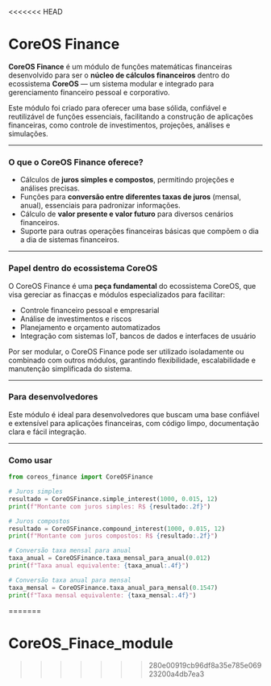 <<<<<<< HEAD
# CoreOS Finance

**CoreOS Finance** é um módulo de funções matemáticas financeiras desenvolvido para ser o **núcleo de cálculos financeiros** dentro do ecossistema **CoreOS** — um sistema modular e integrado para gerenciamento financeiro pessoal e corporativo.

Este módulo foi criado para oferecer uma base sólida, confiável e reutilizável de funções essenciais, facilitando a construção de aplicações financeiras, como controle de investimentos, projeções, análises e simulações.

---

### O que o CoreOS Finance oferece?

- Cálculos de **juros simples e compostos**, permitindo projeções e análises precisas.
- Funções para **conversão entre diferentes taxas de juros** (mensal, anual), essenciais para padronizar informações.
- Cálculo de **valor presente e valor futuro** para diversos cenários financeiros.
- Suporte para outras operações financeiras básicas que compõem o dia a dia de sistemas financeiros.

---

### Papel dentro do ecossistema CoreOS

O CoreOS Finance é uma **peça fundamental** do ecossistema CoreOS, que visa gereciar as finacças e módulos especializados para facilitar:

- Controle financeiro pessoal e empresarial
- Análise de investimentos e riscos
- Planejamento e orçamento automatizados
- Integração com sistemas IoT, bancos de dados e interfaces de usuário

Por ser modular, o CoreOS Finance pode ser utilizado isoladamente ou combinado com outros módulos, garantindo flexibilidade, escalabilidade e manutenção simplificada do sistema.

---

### Para desenvolvedores

Este módulo é ideal para desenvolvedores que buscam uma base confiável e extensível para aplicações financeiras, com código limpo, documentação clara e fácil integração.

---

### Como usar

```python
from coreos_finance import CoreOSFinance

# Juros simples
resultado = CoreOSFinance.simple_interest(1000, 0.015, 12)
print(f"Montante com juros simples: R$ {resultado:.2f}")

# Juros compostos
resultado = CoreOSFinance.compound_interest(1000, 0.015, 12)
print(f"Montante com juros compostos: R$ {resultado:.2f}")

# Conversão taxa mensal para anual
taxa_anual = CoreOSFinance.taxa_mensal_para_anual(0.012)
print(f"Taxa anual equivalente: {taxa_anual:.4f}")

# Conversão taxa anual para mensal
taxa_mensal = CoreOSFinance.taxa_anual_para_mensal(0.1547)
print(f"Taxa mensal equivalente: {taxa_mensal:.4f}")
```
=======
# CoreOS_Finace_module
>>>>>>> 280e00919cb96df8a35e785e06923200a4db7ea3
